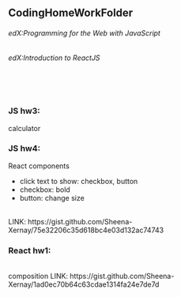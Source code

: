 ## CodingHomeWorkFolder
###### edX:Programming for the Web with JavaScript
###### edX:Introduction to ReactJS
<br>
<br>

### JS hw3:
calculator

### JS hw4:
React components
- click text to show: checkbox, button
- checkbox: bold
- button: change size
<br>
LINK:
https://gist.github.com/Sheena-Xernay/75e32206c35d618bc4e03d132ac74743


### React hw1:
<br>
composition
LINK:
https://gist.github.com/Sheena-Xernay/1ad0ec70b64c63cdae1314fa24e7de7d
